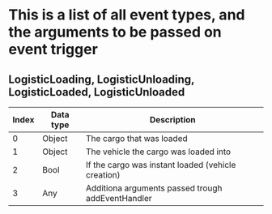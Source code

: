 # This is a list of all event types, and the arguments to be passed on event trigger

## **LogisticLoading, LogisticUnloading, LogisticLoaded, LogisticUnloaded**
|Index|Data type|Description|
|-|-|-|
| 0 | Object | The cargo that was loaded
| 1 | Object | The vehicle the cargo was loaded into
| 2 | Bool | If the cargo was instant loaded (vehicle creation)
| 3 | Any | Additiona arguments passed trough addEventHandler
